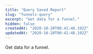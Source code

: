 ```yaml
---
title: "Query Saved Report"
slug: "funnels-query"
excerpt: "Get data for a funnel."
hidden: false
createdAt: "2020-10-20T00:41:48.192Z"
updatedAt: "2020-10-20T00:41:48.192Z"
---
```

Get data for a funnel.